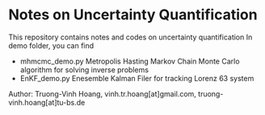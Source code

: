 # Notes on Uncertainty Quantification
This repository contains notes and codes on uncertainty quantification
In demo folder, you can find
- mhmcmc_demo.py Metropolis Hasting Markov Chain Monte Carlo algorithm for solving inverse problems
- EnKF_demo.py Enesemble Kalman Filer for tracking Lorenz 63 system


Author: Truong-Vinh Hoang,  vinh.tr.hoang[at]gmail.com, truong-vinh.hoang[at]tu-bs.de
